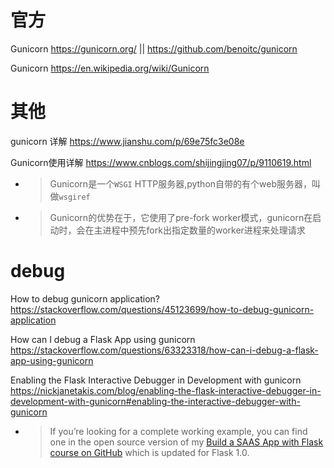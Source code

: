 
# 官方

Gunicorn https://gunicorn.org/ || https://github.com/benoitc/gunicorn

Gunicorn https://en.wikipedia.org/wiki/Gunicorn

# 其他

gunicorn 详解 https://www.jianshu.com/p/69e75fc3e08e

Gunicorn使用详解 https://www.cnblogs.com/shijingjing07/p/9110619.html
- > Gunicorn是一个`WSGI` HTTP服务器,python自带的有个web服务器，叫做`wsgiref`
- > Gunicorn的优势在于，它使用了pre-fork worker模式，gunicorn在启动时，会在主进程中预先fork出指定数量的worker进程来处理请求

# debug

How to debug gunicorn application? https://stackoverflow.com/questions/45123699/how-to-debug-gunicorn-application

How can I debug a Flask App using gunicorn https://stackoverflow.com/questions/63323318/how-can-i-debug-a-flask-app-using-gunicorn

Enabling the Flask Interactive Debugger in Development with gunicorn https://nickjanetakis.com/blog/enabling-the-flask-interactive-debugger-in-development-with-gunicorn#enabling-the-interactive-debugger-with-gunicorn
- > If you’re looking for a complete working example, you can find one in the open source version of my [Build a SAAS App with Flask course on GitHub](https://github.com/nickjj/build-a-saas-app-with-flask) which is updated for Flask 1.0.
